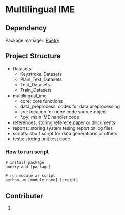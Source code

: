 # Multilingual IME

## Dependency

Package manager: [Poetry](https://python-poetry.org/)

## Project Structure

- Datasets
  - Keystroke_Datasets
  - Plain_Text_Datasets
  - Test_Datasets
  - Train_Datasets
- multilingual_ime
  - core: core functions
  - data_preprocess: codes for data preprocessing
  - src: location for none code source object
  - *.py: main IME handler code
- references: storing referece paper or documents
- reports: storing system tesing report or log files
- scripts: short script for data generations or others
- tests: storing unit test code

### How to run script

```shell
# install package
poetry add [package]

# run module as script
python -m [module_name].[script]
```
## Contributer

1. 
